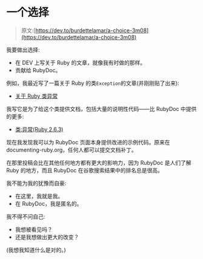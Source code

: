 # 一个选择

> 原文:[https://dev.to/burdettelamar/a-choice-3m08](https://dev.to/burdettelamar/a-choice-3m08)

我要做出选择:

*   在 DEV 上写关于 Ruby 的文章，就像我有时做的那样。
*   贡献给 RubyDoc。

例如，我最近写了一篇关于 Ruby 的类`Exception`的文章(并刚刚贴了出来):

*   [关于 Ruby 类异常](https://dev.to/burdettelamar/about-ruby-class-exception-21f3)

我写它是为了给这个类提供文档，包括大量的说明性代码——比 RubyDoc 中提供的更多:

*   [类:异常(Ruby 2.6.3)](https://ruby-doc.org/core-2.6.3/Exception.html)

现在我发现我可以为 RubyDoc 页面本身提供改进的示例代码。原来在 documenting-ruby.org，任何人都可以提交文档补丁。

在那里投稿会比在其他任何地方都有更大的影响力，因为 RubyDoc 是人们了解 Ruby 的地方，而且 RubyDoc 在谷歌搜索结果中的排名总是很高。

我不能为我的犹豫而自豪:

*   在这里，我就是我。
*   在 RubyDoc，我是匿名的。

我不得不问自己:

*   我想被看见吗？
*   还是我想做出更大的改变？

(我想我知道什么是对的。)